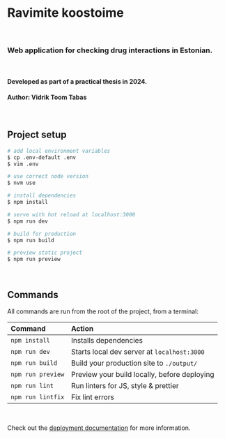 # Ravimite koostoime
<br>

### Web application for checking drug interactions in Estonian.
<br>

#### Developed as part of a practical thesis in 2024.
#### Author: Vidrik Toom Tabas
<br>

## Project setup
```bash
# add local environment variables
$ cp .env-default .env
$ vim .env

# use correct node version
$ nvm use

# install dependencies
$ npm install

# serve with hot reload at localhost:3000
$ npm run dev

# build for production
$ npm run build

# preview static project
$ npm run preview
```
<br>

## Commands

All commands are run from the root of the project, from a terminal:

| Command           | Action                                       |
|:------------------|:---------------------------------------------|
| `npm install`     | Installs dependencies                        |
| `npm run dev`     | Starts local dev server at `localhost:3000`  |
| `npm run build`   | Build your production site to `./output/`    |
| `npm run preview` | Preview your build locally, before deploying |
| `npm run lint`    | Run linters for JS, style & prettier         |
| `npm run lintfix` | Fix lint errors                              |
<br>

Check out the [deployment documentation](https://nuxt.com/docs/getting-started/deployment) for more information.
